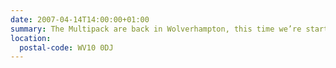 ```yaml
---
date: 2007-04-14T14:00:00+01:00
summary: The Multipack are back in Wolverhampton, this time we’re starting at The Great Western, which is easy to find from the train station. Then we’ll, no doubt, head to other pubs in the town center. Come join us!
location:
  postal-code: WV10 0DJ
---
```

